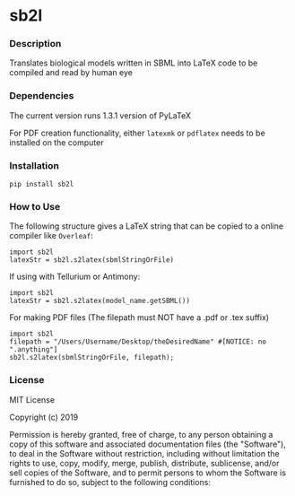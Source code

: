 # sb2l

### Description ###

Translates biological models written in SBML into LaTeX code to be compiled and read by human eye

### Dependencies ###

The current version runs 1.3.1 version of PyLaTeX

For PDF creation functionality, either `latexmk` or `pdflatex` needs to be installed on the computer

### Installation ###

`pip install sb2l`

### How to Use ###
The following structure gives a LaTeX string that can be copied to a online compiler like `Overleaf`:
```
import sb2l
latexStr = sb2l.s2latex(sbmlStringOrFile)
```
If using with Tellurium or Antimony: 
```
import sb2l
latexStr = sb2l.s2latex(model_name.getSBML())
```
For making PDF files (The filepath must NOT have a .pdf or .tex suffix)
```
import sb2l
filepath = "/Users/Username/Desktop/theDesiredName" #[NOTICE: no ".anything"]
sb2l.s2latex(sbmlStringOrFile, filepath);
```
### License ###

MIT License

Copyright (c) 2019

Permission is hereby granted, free of charge, to any person obtaining a copy
of this software and associated documentation files (the "Software"), to deal
in the Software without restriction, including without limitation the rights
to use, copy, modify, merge, publish, distribute, sublicense, and/or sell
copies of the Software, and to permit persons to whom the Software is
furnished to do so, subject to the following conditions:

